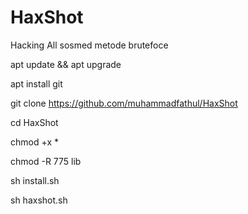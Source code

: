 # HaxShot
Hacking All sosmed metode brutefoce

apt update && apt upgrade

apt install git

git clone https://github.com/muhammadfathul/HaxShot

cd HaxShot

chmod +x *

chmod -R 775 lib

sh install.sh

sh haxshot.sh
